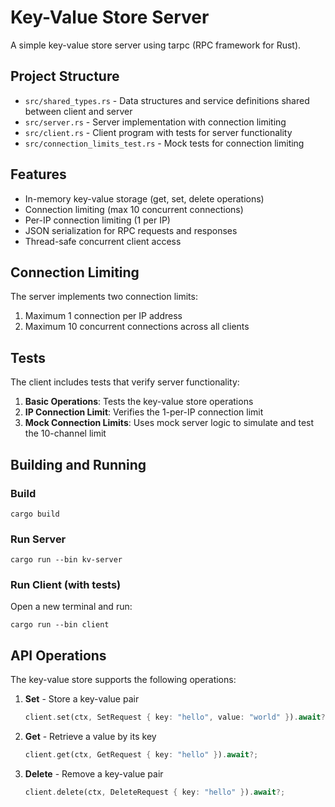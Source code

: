 # Key-Value Store Server

A simple key-value store server using tarpc (RPC framework for Rust).

## Project Structure

- `src/shared_types.rs` - Data structures and service definitions shared between client and server
- `src/server.rs` - Server implementation with connection limiting
- `src/client.rs` - Client program with tests for server functionality
- `src/connection_limits_test.rs` - Mock tests for connection limiting

## Features

- In-memory key-value storage (get, set, delete operations)
- Connection limiting (max 10 concurrent connections)
- Per-IP connection limiting (1 per IP)
- JSON serialization for RPC requests and responses
- Thread-safe concurrent client access

## Connection Limiting

The server implements two connection limits:
1. Maximum 1 connection per IP address
2. Maximum 10 concurrent connections across all clients

## Tests

The client includes tests that verify server functionality:

1. **Basic Operations**: Tests the key-value store operations
2. **IP Connection Limit**: Verifies the 1-per-IP connection limit
3. **Mock Connection Limits**: Uses mock server logic to simulate and test the 10-channel limit

## Building and Running

### Build

```
cargo build
```

### Run Server

```
cargo run --bin kv-server
```

### Run Client (with tests)

Open a new terminal and run:

```
cargo run --bin client
```

## API Operations

The key-value store supports the following operations:

1. **Set** - Store a key-value pair
   ```rust
   client.set(ctx, SetRequest { key: "hello", value: "world" }).await?;
   ```

2. **Get** - Retrieve a value by its key
   ```rust
   client.get(ctx, GetRequest { key: "hello" }).await?;
   ```

3. **Delete** - Remove a key-value pair
   ```rust
   client.delete(ctx, DeleteRequest { key: "hello" }).await?;
   ```